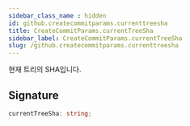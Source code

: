 ```yaml
---
sidebar_class_name : hidden
id: github.createcommitparams.currenttreesha
title: CreateCommitParams.currentTreeSha
sidebar_label: CreateCommitParams.currentTreeSha
slug: /github.createcommitparams.currenttreesha
---
```






현재 트리의 SHA입니다.

## Signature

```typescript
currentTreeSha: string;
```
